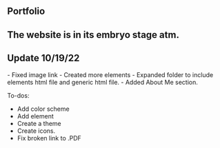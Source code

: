 ## Portfolio ##
## The website is in its embryo stage atm. ##


<h2> Update 10/19/22 </h2>
- Fixed image link
- Created more elements
- Expanded folder to include elements html file and generic html file.
- Added About Me section.



To-dos: 
- Add color scheme
- Add element
- Create a theme
- Create icons.
- Fix broken link to .PDF


<!-- Credits to HTML5 UP & @ajlkn for the site design
